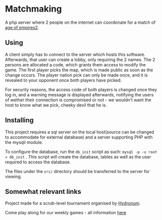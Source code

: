 # Matchmaking
A php server where 2 people on the internet can coordonate for a match of [age of empires2](https://en.wikipedia.org/wiki/Age_of_Empires_II).

## Using
A client simply has to connect to the server which hosts this software. Afterwards, that user can create a lobby, only requiring the 2 names. The 2 persons are allocated a code, which grants them access to modify the game. The first player picks the map, which is made public as soon as the change occurs. The player nation pick can only be made once, and it is revealed to your opponent once both players have picked.

For security reasons, the access code of both players is changed once they log in, and a warning message is displayed afterwards, notifying the users of wether their connection is compromised or not - we wouldn't want the host to know what we pick, cheeky devil that he is.

## Installing

This project requires a sql server on the local host(source can be changed to accommodate for external database) and a server supporting PHP with the mysqli module.

To configure the database, run the `db_init` script as such: `mysql -p -u root < db_init` . This script will create the database, tables as well as the user required to access the database.

The files under the `src/` directory should be transferred to the server for viewing.

## Somewhat relevant links

Project made for a scrub-level tournament organised by [Hydronum](https://www.twitch.tv/hydronum).

Come play along for our weekly games - all information [here](https://docs.google.com/spreadsheets/d/1scP9VmK15n-cxTyfVw2GAnVjvLPmBdSu_XsvoAsxaFY/edit)
